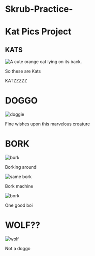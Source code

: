 # Skrub-Practice-
<h1>Kat Pics Project</h1>
<h2>KATS</h2>
<img src="https://bit.ly/fcc-relaxing-cat" alt="A cute orange cat lying on its back.">
<p>So these are Kats</p>
<p>KATZZZZZ</p>
<h1>DOGGO</h1>
<img src="http://cdn.akc.org/content/article-body-image/shiba_inu_cute_puppies.jpg" alt="doggie">
<p>Fine wishes upon this marvelous creature</p>
<h1>BORK</h1>
<img src="https://media.mnn.com/assets/images/2018/02/swedish_vallhund_on_table.jpg.653x0_q80_crop-smart.jpg" alt="bork">
<p>Borking around</p>
<img src="https://media.mnn.com/assets/images/2018/02/swedish_vallhund_headshot.jpg.838x0_q80.jpg" alt="same bork">
<p>Bork machine </p>
<img src="https://media.mnn.com/assets/images/2018/02/swedish_vallhund_profile.jpg.838x0_q80.jpg" alt="bork">
<p>One good boi</p>
<h1>WOLF??</h1>
<img src="https://www.nationalgeographic.com/content/dam/animals/pictures/mammals/g/gray-wolf/gray-wolf_01.ngsversion.1484679603276.adapt.676.1.JPG" alt="wolf">
<p>Not a doggo</p>
